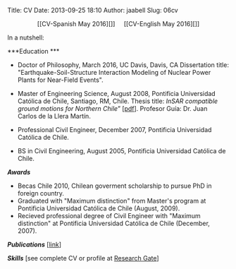 Title: CV
Date: 2013-09-25 18:10
Author: jaabell
Slug: 06cv

<center>
[[CV-Spanish May 2016][]]     [[CV-English May 2016][]]
</center>

In a nutshell:

***Education ***
-   Doctor of Philosophy, March 2016, UC Davis, Davis, CA
    Dissertation title: "Earthquake-Soil-Structure Interaction Modeling of Nuclear Power Plants for Near-Field Events".
-   Master of
    Engineering Science, August 2008, Pontificia Universidad Católica de
    Chile, Santiago, RM,
    Chile. Thesis
    title: 
    *InSAR compatible
    ground motions for Northern Chile*” [[pdf][]]. Profesor Guía: Dr.
    Juan Carlos de la Llera Martín.
-   Professional Civil Engineer, December 2007, Pontificia Universidad
    Católica de Chile.

-   BS in Civil
    Engineering, August
    2005, Pontificia
    Universidad Católica de
    Chile.

***Awards***

-   Becas Chile 2010, Chilean goverment
    scholarship to pursue PhD in foreign country.
-   Graduated with "Maximum distinction" from Master's program at
    Pontificia Universidad Católica de Chile (August, 2009).
-   Recieved professional degree of Civil Engineer with "Maximum
    distinction" at Pontificia Universidad Católica de Chile (December,
    2007).

***Publications*** [[link][]]

***Skills*** [see complete CV or profile at [Research Gate][]]

  [CV-Spanish May 2016]: /pdfs/cv/jose_abell_cv_spa_may2016.pdf
  [CV-English May 2016]: /pdfs/cv/jose_abell_cv_eng_may2016.pdf
  [pdf]: https://www.google.com/url?sa=t&rct=j&q=&esrc=s&source=web&cd=1&ved=0CC4QFjAA&url=http%3A%2F%2Frepositorio.uc.cl%2Fxmlui%2Fbitstream%2Fhandle%2F123456789%2F1361%2F530502.pdf%3Fsequence%3D1&ei=pbVFUu3hJ4LOiwKHxIDQBw&usg=AFQjCNFeYk9L7MuTKpYj0U1Qu9Kg4hY7Ww&sig2=RHfH8nAQbCsgDR4cSVgjkQ&bvm=bv.53217764,d.cGE
  [link]: http://cml03.engr.ucdavis.edu/?page_id=44 "Publications"
  [Research Gate]: https://www.researchgate.net/profile/Jose_Abell/

